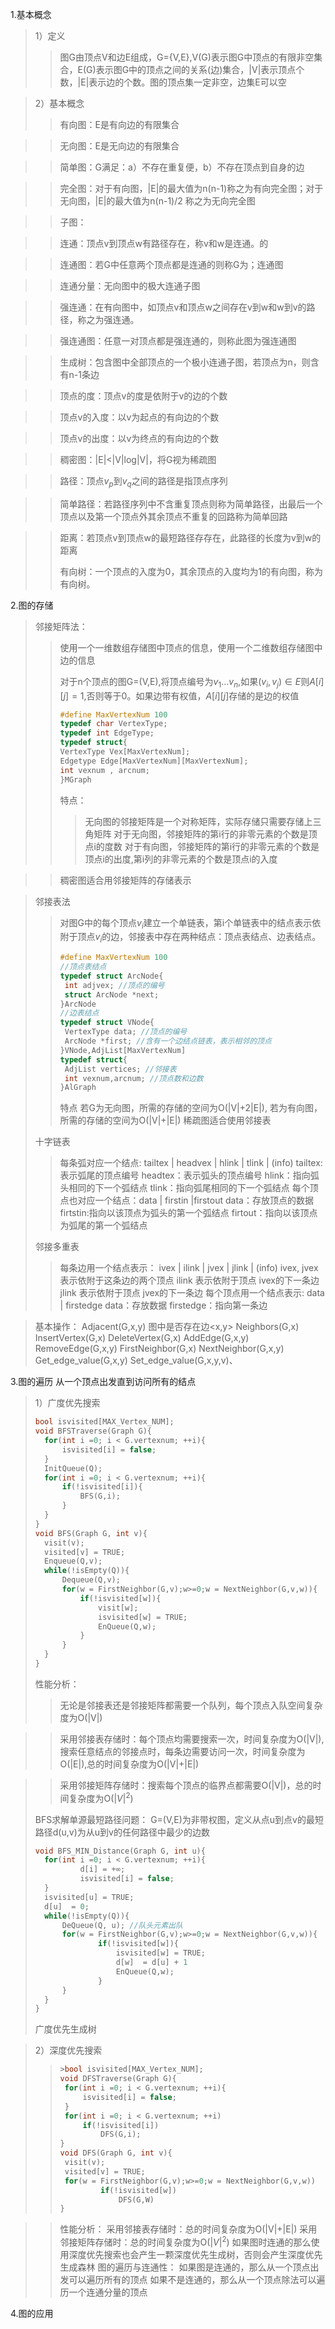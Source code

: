 1.基本概念
>1）定义
>>图G由顶点V和边E组成，G={V,E},V(G)表示图G中顶点的有限非空集合，E(G)表示图G中的顶点之间的关系(边)集合，|V|表示顶点个数，|E|表示边的个数。图的顶点集一定非空，边集E可以空

>2）基本概念
>>有向图：E是有向边的有限集合

>>无向图：E是无向边的有限集合

>>简单图：G满足：a）不存在重复便，b）不存在顶点到自身的边

>>完全图：对于有向图，|E|的最大值为n(n-1)称之为有向完全图；对于无向图，|E|的最大值为n(n-1)/2
>>称之为无向完全图

>>子图：

>>连通：顶点v到顶点w有路径存在，称v和w是连通。的

>>连通图：若G中任意两个顶点都是连通的则称G为；连通图

>>连通分量：无向图中的极大连通子图

>>强连通：在有向图中，如顶点v和顶点w之间存在v到w和w到v的路径，称之为强连通。

>>强连通图：任意一对顶点都是强连通的，则称此图为强连通图


>>生成树：包含图中全部顶点的一个极小连通子图，若顶点为n，则含有n-1条边

>>顶点的度：顶点v的度是依附于v的边的个数

>>顶点v的入度：以v为起点的有向边的个数

>>顶点v的出度：以v为终点的有向边的个数

>>稠密图：|E|<|V|log|V|，将G视为稀疏图

>>路径：顶点$v_{p}$到$v_{q}$之间的路径是指顶点序列

>>简单路径：若路径序列中不含重复顶点则称为简单路径，出最后一个顶点以及第一个顶点外其余顶点不重复的回路称为简单回路

>>距离：若顶点v到顶点w的最短路径存存在，此路径的长度为v到w的距离
>>
>>有向树：一个顶点的入度为0，其余顶点的入度均为1的有向图，称为有向树。

2.图的存储
>邻接矩阵法：
>>使用一个一维数组存储图中顶点的信息，使用一个二维数组存储图中边的信息
>>
>>对于n个顶点的图G=(V,E),将顶点编号为$v_{1}\dots v_{n}$,如果$(v_{i},v_{j})∈E$则$A[i][j]=1$,否则等于0。如果边带有权值，$A[i][j]$存储的是边的权值
>>
>>```c
>>#define MaxVertexNum 100
>>typedef char VertexType;
>>typedef int EdgeType;
>>typedef struct{
>>VertexType Vex[MaxVertexNum];
>>Edgetype Edge[MaxVertexNum][MaxVertexNum];
>>int vexnum , arcnum;
>>}MGraph
>>```
>>特点：
>>>无向图的邻接矩阵是一个对称矩阵，实际存储只需要存储上三角矩阵
>>>对于无向图，邻接矩阵的第i行的非零元素的个数是顶点i的度数
>>>对于有向图，邻接矩阵的第i行的非零元素的个数是顶点i的出度,第i列的非零元素的个数是顶点i的入度

>>稠密图适合用邻接矩阵的存储表示

>邻接表法
>>对图G中的每个顶点$v_{i}$建立一个单链表，第i个单链表中的结点表示依附于顶点$v_{i}$的边，邻接表中存在两种结点：顶点表结点、边表结点。
>>```c
>>#define MaxVertexNum 100
>>//顶点表结点
>>typedef struct ArcNode{
>>	int adjvex; //顶点的编号
>>	struct ArcNode *next;
>>}ArcNode
>>//边表结点
>>typedef struct VNode{
>>	VertexType data; //顶点的编号
>>	ArcNode *first; //含有一个边结点链表，表示相邻的顶点
>>}VNode,AdjList[MaxVertexNum]
>>typedef struct{
>> 	AdjList vertices; //邻接表
>> 	int vexnum,arcnum; //顶点数和边数
>>}AlGraph
>>```
>>特点
>>若G为无向图，所需的存储的空间为O(|V|+2|E|),
>>若为有向图，所需的存储的空间为O(|V|+|E|)
>>稀疏图适合使用邻接表
>
>十字链表
>>每条弧对应一个结点: tailtex | headvex | hlink | tlink | (info)
>>tailtex:表示弧尾的顶点编号
>>headtex：表示弧头的顶点编号
>>hlink：指向弧头相同的下一个弧结点
>>tlink：指向弧尾相同的下一个弧结点
>>每个顶点也对应一个结点：data | firstin |firstout
>>data：存放顶点的数据
>>firtstin:指向以该顶点为弧头的第一个弧结点
>>firtout：指向以该顶点为弧尾的第一个弧结点
>
>邻接多重表
>>每条边用一个结点表示： ivex | ilink | jvex | jlink | (info)
>>ivex, jvex 表示依附于这条边的两个顶点
>>ilink 表示依附于顶点 ivex的下一条边
>>jlink 表示依附于顶点 jvex的下一条边
>>每个顶点用一个结点表示: data | firstedge
>>data：存放数据
>>firstedge：指向第一条边

>基本操作：
>Adjacent(G,x,y) 图中是否存在边<x,y>
>Neighbors(G,x)
>InsertVertex(G,x)
>DeleteVertex(G,x)
>AddEdge(G,x,y)
>RemoveEdge(G,x,y)
>FirstNeighbor(G,x)
>NextNeighbor(G,x,y) 
>Get_edge_value(G,x,y)
>Set_edge_value(G,x,y,v)、

3.图的遍历
从一个顶点出发直到访问所有的结点
>1）广度优先搜索
>```c
>bool isvisited[MAX_Vertex_NUM];
>void BFSTraverse(Graph G){
>	for(int i =0; i < G.vertexnum; ++i){
>		isvisited[i] = false;
>	}
>	InitQueue(Q);
>	for(int i =0; i < G.vertexnum; ++i){
>		if(!isvisited[i]){
>			BFS(G,i);
>		} 
>	}
>}
>void BFS(Graph G, int v){
>	visit(v);
>	visited[v] = TRUE;
>	Enqueue(Q,v);
>	while(!isEmpty(Q)){
>		Dequeue(Q,v);
>		for(w = FirstNeighbor(G,v);w>=0;w = NextNeighbor(G,v,w)){
>			if(!isvisited[w]){
>				visit[w];
>				isvisited[w] = TRUE;
>				EnQueue(Q,w);
>			}
>		}
>	}
>}
>```
>性能分析：
>>无论是邻接表还是邻接矩阵都需要一个队列，每个顶点入队空间复杂度为O(|V|)

>>采用邻接表存储时：每个顶点均需要搜索一次，时间复杂度为O(|V|),搜索任意结点的邻接点时，每条边需要访问一次，时间复杂度为O(|E|),总的时间复杂度为O(|V|+|E|)

>>采用邻接矩阵存储时：搜索每个顶点的临界点都需要O(|V|)，总的时间复杂度为O($|V|^{2}$)
>
>BFS求解单源最短路径问题：
>G=(V,E)为非带权图，定义从点u到点v的最短路径d(u,v)为从u到v的任何路径中最少的边数
>```c
>void BFS_MIN_Distance(Graph G, int u){
>	for(int i =0; i < G.vertexnum; ++i){
>			d[i] = +∞;
>			isvisited[i] = false;
> 	}
> 	isvisited[u] = TRUE;
> 	d[u]  = 0;
> 	while(!isEmpty(Q)){
> 		DeQueue(Q, u); //队头元素出队
> 		for(w = FirstNeighbor(G,v);w>=0;w = NextNeighbor(G,v,w)){
>				if(!isvisited[w]){
>					isvisited[w] = TRUE;
>					d[w]  = d[u] + 1
>					EnQueue(Q,w);
>				}
>		}
> 	}
>}
>```
>广度优先生成树

>2）深度优先搜索
>>```c
>>>bool isvisited[MAX_Vertex_NUM];
>>void DFSTraverse(Graph G){
>>	for(int i =0; i < G.vertexnum; ++i){
>>		isvisited[i] = false;
>>	}
>>	for(int i =0; i < G.vertexnum; ++i)
>>		if(!isvisited[i])
>>			DFS(G,i);
>>}
>>void DFS(Graph G, int v){
>>	visit(v);
>>	visited[v] = TRUE;
>>	for(w = FirstNeighbor(G,v);w>=0;w = NextNeighbor(G,v,w))
>>			if(!isvisited[w])
>>				DFS(G,W)
>>}
>>```

>>性能分析：
>>采用邻接表存储时：总的时间复杂度为O(|V|+|E|)
>>采用邻接矩阵存储时：总的时间复杂度为O($|V|^{2}$)
>>如果图时连通的那么使用深度优先搜索也会产生一颗深度优先生成树，否则会产生深度优先生成森林
>>图的遍历与连通性：
>>如果图是连通的，那么从一个顶点出发可以遍历所有的顶点
>>如果不是连通的，那么从一个顶点除法可以遍历一个连通分量的顶点

4.图的应用                                                                                                                                            
>